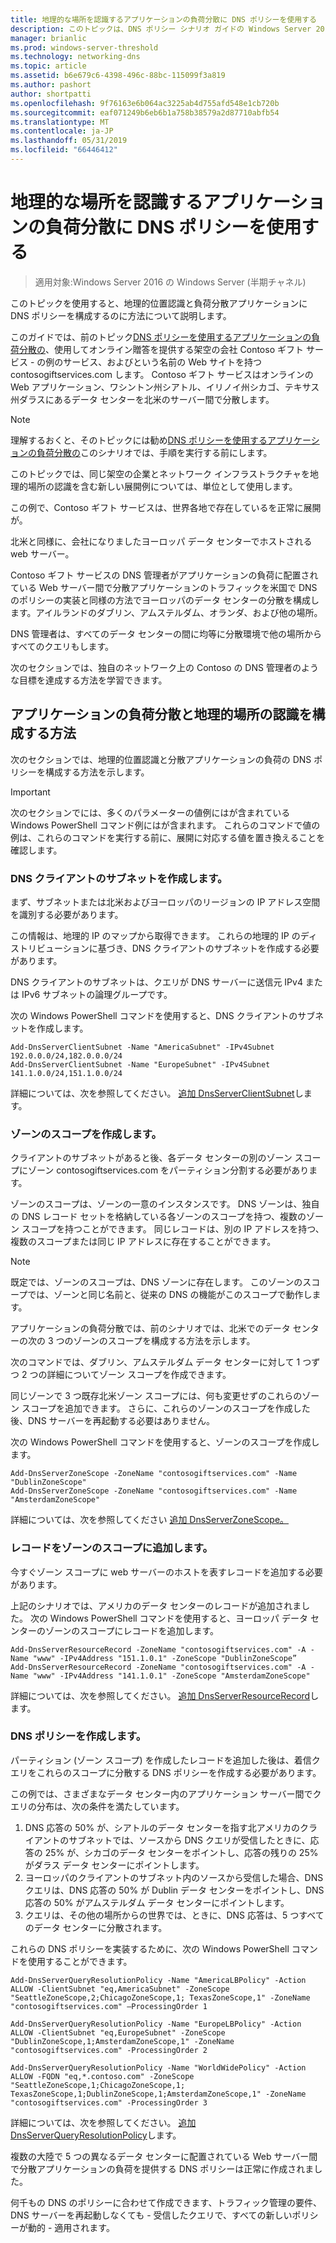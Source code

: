```yaml
---
title: 地理的な場所を認識するアプリケーションの負荷分散に DNS ポリシーを使用する
description: このトピックは、DNS ポリシー シナリオ ガイドの Windows Server 2016 の一部です。
manager: brianlic
ms.prod: windows-server-threshold
ms.technology: networking-dns
ms.topic: article
ms.assetid: b6e679c6-4398-496c-88bc-115099f3a819
ms.author: pashort
author: shortpatti
ms.openlocfilehash: 9f76163e6b064ac3225ab4d755afd548e1cb720b
ms.sourcegitcommit: eaf071249b6eb6b1a758b38579a2d87710abfb54
ms.translationtype: MT
ms.contentlocale: ja-JP
ms.lasthandoff: 05/31/2019
ms.locfileid: "66446412"
---
```

# <a name="use-dns-policy-for-application-load-balancing-with-geo-location-awareness"></a>地理的な場所を認識するアプリケーションの負荷分散に DNS ポリシーを使用する

>適用対象:Windows Server 2016 の Windows Server (半期チャネル)

このトピックを使用すると、地理的位置認識と負荷分散アプリケーションに DNS ポリシーを構成するのに方法について説明します。

このガイドでは、前のトピック[DNS ポリシーを使用するアプリケーションの負荷分散の](https://technet.microsoft.com/windows-server-docs/networking/dns/deploy/app-lb)、使用してオンライン贈答を提供する架空の会社 Contoso ギフト サービス - の例のサービス、およびという名前の Web サイトを持つcontosogiftservices.com します。 Contoso ギフト サービスはオンラインの Web アプリケーション、ワシントン州シアトル、イリノイ州シカゴ、テキサス州ダラスにあるデータ センターを北米のサーバー間で分散します。

>[!NOTE]
>理解するおくと、そのトピックには勧め[DNS ポリシーを使用するアプリケーションの負荷分散の](https://technet.microsoft.com/windows-server-docs/networking/dns/deploy/app-lb)このシナリオでは、手順を実行する前にします。

このトピックでは、同じ架空の企業とネットワーク インフラストラクチャを地理的場所の認識を含む新しい展開例については、単位として使用します。

この例で、Contoso ギフト サービスは、世界各地で存在しているを正常に展開が。

北米と同様に、会社になりましたヨーロッパ データ センターでホストされる web サーバー。

Contoso ギフト サービスの DNS 管理者がアプリケーションの負荷に配置されている Web サーバー間で分散アプリケーションのトラフィックを米国で DNS のポリシーの実装と同様の方法でヨーロッパのデータ センターの分散を構成します。アイルランドのダブリン、アムステルダム、オランダ、および他の場所。

DNS 管理者は、すべてのデータ センターの間に均等に分散環境で他の場所からすべてのクエリもします。

次のセクションでは、独自のネットワーク上の Contoso の DNS 管理者のような目標を達成する方法を学習できます。

## <a name="how-to-configure-application-load-balancing-with-geo-location-awareness"></a>アプリケーションの負荷分散と地理的場所の認識を構成する方法

次のセクションでは、地理的位置認識と分散アプリケーションの負荷の DNS ポリシーを構成する方法を示します。

>[!IMPORTANT]
>次のセクションでには、多くのパラメーターの値例にはが含まれている Windows PowerShell コマンド例にはが含まれます。 これらのコマンドで値の例は、これらのコマンドを実行する前に、展開に対応する値を置き換えることを確認します。

### <a name="bkmk_clientsubnets"></a>DNS クライアントのサブネットを作成します。

まず、サブネットまたは北米およびヨーロッパのリージョンの IP アドレス空間を識別する必要があります。

この情報は、地理的 IP のマップから取得できます。 これらの地理的 IP のディストリビューションに基づき、DNS クライアントのサブネットを作成する必要があります。

DNS クライアントのサブネットは、クエリが DNS サーバーに送信元 IPv4 または IPv6 サブネットの論理グループです。

次の Windows PowerShell コマンドを使用すると、DNS クライアントのサブネットを作成します。 

    
    Add-DnsServerClientSubnet -Name "AmericaSubnet" -IPv4Subnet 192.0.0.0/24,182.0.0.0/24
    Add-DnsServerClientSubnet -Name "EuropeSubnet" -IPv4Subnet 141.1.0.0/24,151.1.0.0/24
    
詳細については、次を参照してください。 [追加 DnsServerClientSubnet](https://docs.microsoft.com/powershell/module/dnsserver/add-dnsserverclientsubnet?view=win10-ps)します。

### <a name="bkmk_zscopes2"></a>ゾーンのスコープを作成します。

クライアントのサブネットがあると後、各データ センターの別のゾーン スコープにゾーン contosogiftservices.com をパーティション分割する必要があります。

ゾーンのスコープは、ゾーンの一意のインスタンスです。 DNS ゾーンは、独自の DNS レコード セットを格納している各ゾーンのスコープを持つ、複数のゾーン スコープを持つことができます。 同じレコードは、別の IP アドレスを持つ、複数のスコープまたは同じ IP アドレスに存在することができます。

>[!NOTE]
>既定では、ゾーンのスコープは、DNS ゾーンに存在します。 このゾーンのスコープでは、ゾーンと同じ名前と、従来の DNS の機能がこのスコープで動作します。

アプリケーションの負荷分散では、前のシナリオでは、北米でのデータ センターの次の 3 つのゾーンのスコープを構成する方法を示します。

次のコマンドでは、ダブリン、アムステルダム データ センターに対して 1 つずつ 2 つの詳細についてゾーン スコープを作成できます。 

同じゾーンで 3 つ既存北米ゾーン スコープには、何も変更せずのこれらのゾーン スコープを追加できます。 さらに、これらのゾーンのスコープを作成した後、DNS サーバーを再起動する必要はありません。

次の Windows PowerShell コマンドを使用すると、ゾーンのスコープを作成します。

    
    Add-DnsServerZoneScope -ZoneName "contosogiftservices.com" -Name "DublinZoneScope"
    Add-DnsServerZoneScope -ZoneName "contosogiftservices.com" -Name "AmsterdamZoneScope"
    

詳細については、次を参照してください [追加 DnsServerZoneScope。](https://docs.microsoft.com/powershell/module/dnsserver/add-dnsserverzonescope?view=win10-ps)

### <a name="bkmk_records2"></a>レコードをゾーンのスコープに追加します。

今すぐゾーン スコープに web サーバーのホストを表すレコードを追加する必要があります。

上記のシナリオでは、アメリカのデータ センターのレコードが追加されました。 次の Windows PowerShell コマンドを使用すると、ヨーロッパ データ センターのゾーンのスコープにレコードを追加します。
 
    
    Add-DnsServerResourceRecord -ZoneName "contosogiftservices.com" -A -Name "www" -IPv4Address "151.1.0.1" -ZoneScope "DublinZoneScope”
    Add-DnsServerResourceRecord -ZoneName "contosogiftservices.com" -A -Name "www" -IPv4Address "141.1.0.1" -ZoneScope "AmsterdamZoneScope"
    

詳細については、次を参照してください。 [追加 DnsServerResourceRecord](https://docs.microsoft.com/powershell/module/dnsserver/add-dnsserverresourcerecord?view=win10-ps)します。

### <a name="bkmk_policies2"></a>DNS ポリシーを作成します。

パーティション (ゾーン スコープ) を作成したレコードを追加した後は、着信クエリをこれらのスコープに分散する DNS ポリシーを作成する必要があります。

この例では、さまざまなデータ センター内のアプリケーション サーバー間でクエリの分布は、次の条件を満たしています。

1. DNS 応答の 50% が、シアトルのデータ センターを指す北アメリカのクライアントのサブネットでは、ソースから DNS クエリが受信したときに、応答の 25% が、シカゴのデータ センターをポイントし、応答の残りの 25% がダラス データ センターにポイントします。
2. ヨーロッパのクライアントのサブネット内のソースから受信した場合、DNS クエリは、DNS 応答の 50% が Dublin データ センターをポイントし、DNS 応答の 50% がアムステルダム データ センターにポイントします。
3. クエリは、その他の場所からの世界では、ときに、DNS 応答は、5 つすべてのデータ センターに分散されます。

これらの DNS ポリシーを実装するために、次の Windows PowerShell コマンドを使用することができます。

    
    Add-DnsServerQueryResolutionPolicy -Name "AmericaLBPolicy" -Action ALLOW -ClientSubnet "eq,AmericaSubnet" -ZoneScope "SeattleZoneScope,2;ChicagoZoneScope,1; TexasZoneScope,1" -ZoneName "contosogiftservices.com" –ProcessingOrder 1
    
    Add-DnsServerQueryResolutionPolicy -Name "EuropeLBPolicy" -Action ALLOW -ClientSubnet "eq,EuropeSubnet" -ZoneScope "DublinZoneScope,1;AmsterdamZoneScope,1" -ZoneName "contosogiftservices.com" -ProcessingOrder 2
    
    Add-DnsServerQueryResolutionPolicy -Name "WorldWidePolicy" -Action ALLOW -FQDN "eq,*.contoso.com" -ZoneScope "SeattleZoneScope,1;ChicagoZoneScope,1; TexasZoneScope,1;DublinZoneScope,1;AmsterdamZoneScope,1" -ZoneName "contosogiftservices.com" -ProcessingOrder 3
    
    

詳細については、次を参照してください。 [追加 DnsServerQueryResolutionPolicy](https://docs.microsoft.com/powershell/module/dnsserver/add-dnsserverqueryresolutionpolicy?view=win10-ps)します。

複数の大陸で 5 つの異なるデータ センターに配置されている Web サーバー間で分散アプリケーションの負荷を提供する DNS ポリシーは正常に作成されました。

何千もの DNS のポリシーに合わせて作成できます、トラフィック管理の要件、DNS サーバーを再起動しなくても - 受信したクエリで、すべての新しいポリシーが動的 - 適用されます。
